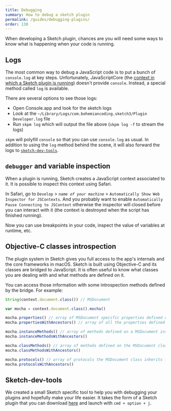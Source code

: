 ```yaml
---
title: Debugging
summary: How to debug a sketch plugin
permalink: /guides/debugging-plugins/
order: 130
---
```


When developing a Sketch plugin, chances are you will need some ways to know what is happening when your code is running.

## Logs

The most common way to debug a JavaScript code is to put a bunch of `console.log` at key steps. Unfortunately, JavaScriptCore (the [context in which a Sketch plugin is running](/guides/cocoascript/)) doesn't provide `console`. Instead, a special method called `log` is available.

There are several options to see those logs:

* Open Console.app and look for the sketch logs
* Look at the `~/Library/Logs/com.bohemiancoding.sketch3/Plugin Developer.log` file
* Run `skpm log` which will output the file above (`skpm log -f` to stream the logs)

`skpm` will polyfill `console` so that you can use `console.log` as usual. In addition to using the `log` method behind the scene, it will also forward the logs to [`sketch-dev-tools`](https://github.com/skpm/sketch-dev-tools).

## `debugger` and variable inspection

When a plugin is running, Sketch creates a JavaScript context associated to it. It is possible to inspect this context using Safari.

In Safari, go to `Develop` > _`name of your machine`_ > `Automatically Show Web Inspector for JSContexts`. And you probably want to enable `Automatically Pause Connecting to JSContext` otherwise the inspector will closed before you can interact with it (the context is destroyed when the script has finished running).

Now you can use breakpoints in your code, inspect the value of variables at runtime, etc.

## Objective-C classes introspection

The plugin system in Sketch gives you full access to the app's internals and the core frameworks in macOS. Sketch is built using Objective-C and its classes are bridged to JavaScript. It is often useful to know what classes you are dealing with and what methods are defined on it.

You can access those information with some introspection methods defined by the bridge. For example:

```js
String(context.document.class()) // MSDocument

var mocha = context.document.class().mocha()

mocha.properties() // array of MSDocument specific properties defined on a MSDocument instance
mocha.propertiesWithAncestors() // array of all the properties defined on a MSDocument instance

mocha.instanceMethods() // array of methods defined on a MSDocument instance
mocha.instanceMethodsWithAncestors()

mocha.classMethods() // array of methods defined on the MSDocument class
mocha.classMethodsWithAncestors()

mocha.protocols() // array of protocols the MSDocument class inherits from
mocha.protocolsWithAncestors()
```

## Sketch-dev-tools

We created a small Sketch specific tool to help you with debugging your plugins and hopefully make your life easier. It takes the form of a Sketch plugin that you can download [here](https://github.com/skpm/sketch-dev-tools/releases/latest) and launch with `cmd + option + j`.
